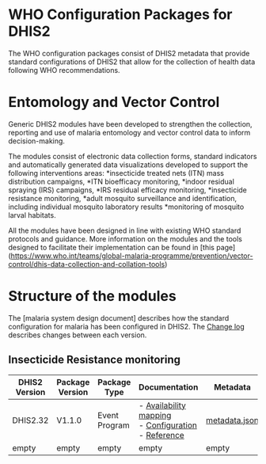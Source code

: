 # WHO Configuration Packages for DHIS2
The WHO configuration packages consist of DHIS2 metadata that provide standard configurations of DHIS2 that allow for the collection of health data following WHO recommendations. 

# Entomology and Vector Control
Generic DHIS2 modules have been developed to strengthen the collection, reporting and use of malaria entomology and vector control data to inform decision-making.

The modules consist of electronic data collection forms, standard indicators and automatically generated data visualizations developed to support the following interventions areas:
*insecticide treated nets (ITN) mass distribution campaigns, 
*ITN bioefficacy monitoring, 
*indoor residual spraying (IRS) campaigns, 
*IRS residual efficacy monitoring, 
*insecticide resistance monitoring, 
*adult mosquito surveillance and identification, including individual mosquito laboratory results
*monitoring of mosquito larval habitats.

All the modules have been designed in line with existing WHO standard protocols and guidance. 
More information on the modules and the tools designed to facilitate their implementation can be found in [this page] (https://www.who.int/teams/global-malaria-programme/prevention/vector-control/dhis-data-collection-and-collation-tools)

# Structure of the modules

The [malaria system design document] describes how the standard configuration for malaria has been configured in DHIS2. The [Change log](https://who.dhis2.org/documentation/changelog_mal.html) describes changes between each version.

## Insecticide Resistance monitoring
| DHIS2 Version | Package Version | Package Type | Documentation | Metadata | Last updated |
| --- | --- | --- | --- | --- | --- |
| DHIS2.32 | V1.1.0 | Event Program | - [Availability mapping](https://who.dhis2.org/documentation/pck/MAL-BR_DASHBOARD_V1_DHIS2.32/availability.html) <br> - [Configuration](https://who.dhis2.org/documentation/pck/MAL-BR_DASHBOARD_V1_DHIS2.32/configuration.html) <br> - [Reference](https://who.dhis2.org/documentation/pck/MAL-BR_DASHBOARD_V1_DHIS2.32/reference.html) | [metadata.json](https://who.dhis2.org/documentation/pck/MAL-BR_DASHBOARD_V1_DHIS2.32/reference.html)	| 2019-10-12T07:57 |
| empty | empty | empty | empty | empty | empty |


